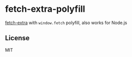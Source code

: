 # fetch-extra-polyfill

[fetch-extra](../README.md) with `window.fetch` polyfill, also works for Node.js

## License

MIT
